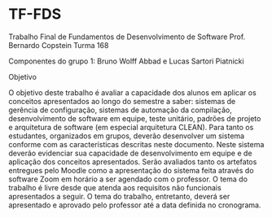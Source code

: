 # TF-FDS
Trabalho Final de Fundamentos de Desenvolvimento de Software
Prof. Bernardo Copstein
Turma 168

Componentes do grupo 1: Bruno Wolff Abbad e Lucas Sartori Piatnicki

Objetivo

O objetivo deste trabalho é avaliar a capacidade dos alunos em aplicar os conceitos apresentados ao longo do semestre a saber: sistemas de gerência de configuração, sistemas de automação da compilação, desenvolvimento de software em equipe, teste unitário, padrões de projeto e arquitetura de software (em especial arquitetura CLEAN). Para tanto os estudantes, organizados em grupos, deverão desenvolver um sistema conforme com as características descritas neste documento. Neste sistema deverão evidenciar sua capacidade de desenvolvimento em equipe e de aplicação dos conceitos apresentados. Serão avaliados tanto os artefatos entregues pelo Moodle como a apresentação do sistema feita através do software Zoom em horário a ser agendado com o professor. O tema do trabalho é livre desde que atenda aos requisitos não funcionais apresentados a seguir. O tema do trabalho, entretanto, deverá ser apresentado e aprovado pelo professor até a data definida no cronograma.
